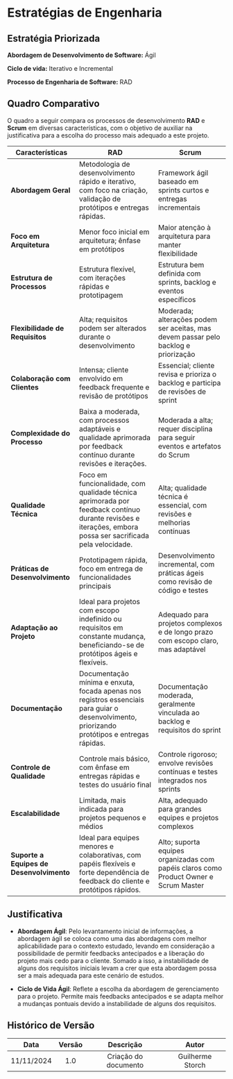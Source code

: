 # Estratégias de Engenharia

## Estratégia Priorizada

**Abordagem de Desenvolvimento de Software:** Ágil

**Ciclo de vida:** Iterativo e Incremental

**Processo de Engenharia de Software:** RAD

## Quadro Comparativo

O quadro a seguir compara os processos de desenvolvimento **RAD** e **Scrum** em diversas características, com o objetivo de auxiliar na justificativa para a escolha do processo mais adequado a este projeto.

| Características               | RAD                                                                 | Scrum                                                                           |
|-------------------------------|---------------------------------------------------------------------|--------------------------------------------------------------------------------|
| **Abordagem Geral**           | Metodologia de desenvolvimento rápido e iterativo, com foco na criação, validação de protótipos e entregas rápidas. | Framework ágil baseado em sprints curtos e entregas incrementais              |
| **Foco em Arquitetura**       | Menor foco inicial em arquitetura; ênfase em protótipos           | Maior atenção à arquitetura para manter flexibilidade                         |
| **Estrutura de Processos**    | Estrutura flexível, com iterações rápidas e prototipagem          | Estrutura bem definida com sprints, backlog e eventos específicos             |
| **Flexibilidade de Requisitos** | Alta; requisitos podem ser alterados durante o desenvolvimento    | Moderada; alterações podem ser aceitas, mas devem passar pelo backlog e priorização |
| **Colaboração com Clientes**  | Intensa; cliente envolvido em feedback frequente e revisão de protótipos | Essencial; cliente revisa e prioriza o backlog e participa de revisões de sprint |
| **Complexidade do Processo**  | Baixa a moderada, com processos adaptáveis e qualidade aprimorada por feedback contínuo durante revisões e iterações.          | Moderada a alta; requer disciplina para seguir eventos e artefatos do Scrum   |
| **Qualidade Técnica**         | Foco em funcionalidade, com qualidade técnica aprimorada por feedback contínuo durante revisões e iterações, embora possa ser sacrificada pela velocidade. | Alta; qualidade técnica é essencial, com revisões e melhorias contínuas       |
| **Práticas de Desenvolvimento** | Prototipagem rápida, foco em entrega de funcionalidades principais | Desenvolvimento incremental, com práticas ágeis como revisão de código e testes |
| **Adaptação ao Projeto**      | Ideal para projetos com escopo indefinido ou requisitos em constante mudança, beneficiando-se de protótipos ágeis e flexíveis.  | Adequado para projetos complexos e de longo prazo com escopo claro, mas adaptável |
| **Documentação**      | Documentação mínima e enxuta, focada apenas nos registros essenciais para guiar o desenvolvimento, priorizando protótipos e entregas rápidas.  | Documentação moderada, geralmente vinculada ao backlog e requisitos do sprint |
| **Controle de Qualidade**      | Controle mais básico, com ênfase em entregas rápidas e testes do usuário final | Controle rigoroso; envolve revisões contínuas e testes integrados nos sprints |
| **Escalabilidade**      | Limitada, mais indicada para projetos pequenos e médios  | Alta, adequado para grandes equipes e projetos complexos |
| **Suporte a Equipes de Desenvolvimento**      | Ideal para equipes menores e colaborativas, com papéis flexíveis e forte dependência de feedback do cliente e protótipos rápidos. | Alto; suporta equipes organizadas com papéis claros como Product Owner e Scrum Master |




## Justificativa

- **Abordagem Ágil**: Pelo levantamento inicial de informações, a abordagem ágil se coloca como uma das abordagens com melhor aplicabilidade para o contexto estudado, levando em consideração a possibilidade de permitir feedbacks antecipados e a liberação do projeto mais cedo para o cliente. Somado a isso, a instabilidade de alguns dos requisitos iniciais levam a crer que esta abordagem possa ser a mais adequada para este cenário de estudos.

- **Ciclo de Vida Ágil**: Reflete a escolha da abordagem de gerenciamento para o projeto. Permite mais feedbacks antecipados e se adapta melhor a mudanças pontuais devido a instabilidade de alguns dos requisitos.

##  Histórico de Versão

| **Data** | **Versão** | **Descrição** | **Autor** |
| :--------: | :--------: | :--------:  | :--------: | 
|      11/11/2024      |      1.0      |      Criação do documento       |     Guilherme Storch     |